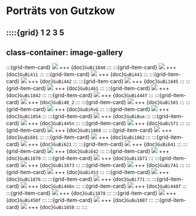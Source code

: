 # Porträts von Gutzkow

::::{grid} 1 2 3 5
---
class-container: image-gallery
---
:::{grid-item-card}
![](GuBi1848-small.jpg)
+++
{doc}`GuBi1848`
:::
:::{grid-item-card}
![](GuBi411-small.jpg)
+++
{doc}`GuBi411`
:::
:::{grid-item-card}
![](GuBi441-small.jpg)
+++
{doc}`GuBi441`
:::
:::{grid-item-card}
![](GuBi442-small.jpg)
+++
{doc}`GuBi442`
:::
:::{grid-item-card}
![](GuBi1845-small.jpg)
+++
{doc}`GuBi1845`
:::
:::{grid-item-card}
![](GuBi461-small.jpg)
+++
{doc}`GuBi461`
:::
:::{grid-item-card}
![](GuBi1842-small.jpg)
+++
{doc}`GuBi1842`
:::
:::{grid-item-card}
![](GuBi444f-small.jpg)
+++
{doc}`GuBi444f`
:::
:::{grid-item-card}
![](GuBi48_2-small.jpg)
+++
{doc}`GuBi48_2`
:::
:::{grid-item-card}
![](GuBi501-small.jpg)
+++
{doc}`GuBi501`
:::
:::{grid-item-card}
![](GuBiRvG-small.jpg)
+++
{doc}`GuBiRvG`
:::
:::{grid-item-card}
![](GuBi1854-small.jpg)
+++
{doc}`GuBi1854`
:::
:::{grid-item-card}
![](GuBiBue-small.jpg)
+++
{doc}`GuBiBue`
:::
:::{grid-item-card}
![](GuBi445n-small.jpg)
+++
{doc}`GuBi445n`
:::
:::{grid-item-card}
![](GuBi571-small.jpg)
+++
{doc}`GuBi571`
:::
:::{grid-item-card}
![](GuBi1860-small.jpg)
+++
{doc}`GuBi1860`
:::
:::{grid-item-card}
![](GuBi601-small.jpg)
+++
{doc}`GuBi601`
:::
:::{grid-item-card}
![](GuBi1862-small.jpg)
+++
{doc}`GuBi1862`
:::
:::{grid-item-card}
![](GuBi621-small.jpg)
+++
{doc}`GuBi621`
:::
:::{grid-item-card}
![](GuBi641-small.jpg)
+++
{doc}`GuBi641`
:::
:::{grid-item-card}
![](GuBi642-small.jpg)
+++
{doc}`GuBi642`
:::
:::{grid-item-card}
![](GuBi1870-small.jpg)
+++
{doc}`GuBi1870`
:::
:::{grid-item-card}
![](GuBi1871-small.jpg)
+++
{doc}`GuBi1871`
:::
:::{grid-item-card}
![](GuBi1873-small.jpg)
+++
{doc}`GuBi1873`
:::
:::{grid-item-card}
![](GuBi741-small.jpg)
+++
{doc}`GuBi741`
:::
:::{grid-item-card}
![](GuBi453-small.jpg)
+++
{doc}`GuBi453`
:::
:::{grid-item-card}
![](GuBi1876-small.jpg)
+++
{doc}`GuBi1876`
:::
:::{grid-item-card}
![](GuBi771-small.jpg)
+++
{doc}`GuBi771`
:::
:::{grid-item-card}
![](GuBi448n-small.jpg)
+++
{doc}`GuBi448n`
:::
:::{grid-item-card}
![](GuBi448f-small.jpg)
+++
{doc}`GuBi448f`
:::
:::{grid-item-card}
![](GuBi1878-small.jpg)
+++
{doc}`GuBi1878`
:::
:::{grid-item-card}
![](GuBi450f-small.jpg)
+++
{doc}`GuBi450f`
:::
:::{grid-item-card}
![](GuBu1887-small.jpg)
+++
{doc}`GuBu1887`
:::
:::{grid-item-card}
![](GuBi1858-small.jpg)
+++
{doc}`GuBi1858`
:::
::::
